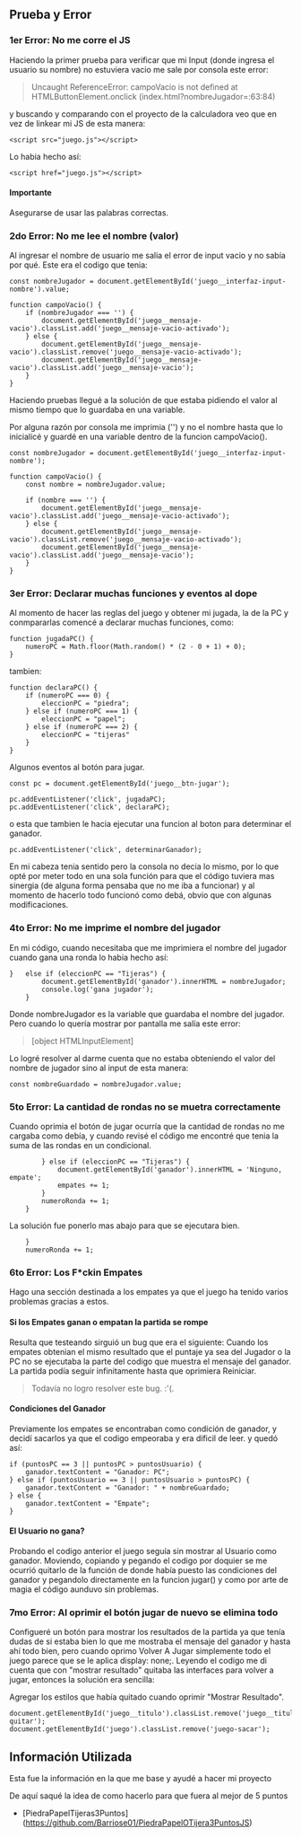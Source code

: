 ## Prueba y Error

### 1er Error: No me corre el JS

Haciendo la primer prueba para verificar que mi Input (donde ingresa el usuario su nombre) no estuviera vacio me sale por consola este error: 

>Uncaught ReferenceError: campoVacio is not defined
>    at HTMLButtonElement.onclick (index.html?nombreJugador=:63:84)

y buscando y comparando con el proyecto de la calculadora veo que en vez de linkear mi JS de esta manera:

~~~
<script src="juego.js"></script>
~~~

Lo habia hecho así:

~~~
<script href="juego.js"></script>
~~~

#### Importante

Asegurarse de usar las palabras correctas.

### 2do Error: No me lee el nombre (valor)

Al ingresar el nombre de usuario me salia el error de input vacio y no sabía por qué.
Este era el codigo que tenia:

~~~
const nombreJugador = document.getElementById('juego__interfaz-input-nombre').value;

function campoVacio() {
    if (nombreJugador === '') {
        document.getElementById('juego__mensaje-vacio').classList.add('juego__mensaje-vacio-activado');
    } else {
        document.getElementById('juego__mensaje-vacio').classList.remove('juego__mensaje-vacio-activado');
        document.getElementById('juego__mensaje-vacio').classList.add('juego__mensaje-vacio');
    }
}
~~~

Haciendo pruebas llegué a la solución de que estaba pidiendo el valor al mismo tiempo que lo guardaba en una variable.

Por alguna razón por consola me imprimia ('') y no el nombre hasta que lo inicialicé y guardé en una variable dentro de la funcion campoVacio().

~~~
const nombreJugador = document.getElementById('juego__interfaz-input-nombre');

function campoVacio() {
    const nombre = nombreJugador.value;

    if (nombre === '') {
        document.getElementById('juego__mensaje-vacio').classList.add('juego__mensaje-vacio-activado');
    } else {
        document.getElementById('juego__mensaje-vacio').classList.remove('juego__mensaje-vacio-activado');
        document.getElementById('juego__mensaje-vacio').classList.add('juego__mensaje-vacio');
    }
}
~~~

### 3er Error: Declarar muchas funciones y eventos al dope 
Al momento de hacer las reglas del juego y obtener mi jugada, la de la PC y conmpararlas comencé a declarar muchas funciones, como:

~~~
function jugadaPC() { 
    numeroPC = Math.floor(Math.random() * (2 - 0 + 1) + 0);
}
~~~

tambien:

~~~
function declaraPC() {
    if (numeroPC === 0) {
        eleccionPC = "piedra";
    } else if (numeroPC === 1) {
        eleccionPC = "papel";
    } else if (numeroPC === 2) {
        eleccionPC = "tijeras"
    }
}
~~~

Algunos eventos al botón para jugar.
~~~
const pc = document.getElementById('juego__btn-jugar');

pc.addEventListener('click', jugadaPC);
pc.addEventListener('click', declaraPC);
~~~

o esta que tambien le hacia ejecutar una funcion al boton para determinar el ganador.
~~~
pc.addEventListener('click', determinarGanador);
~~~

En mi cabeza tenia sentido pero la consola no decia lo mismo, por lo que opté por meter todo en una sola función para que el código tuviera mas sinergia (de alguna forma pensaba que no me iba a funcionar) y al momento de hacerlo todo funcionó como debá, obvio que con algunas modificaciones. 

### 4to Error: No me imprime el nombre del jugador

En mi código, cuando necesitaba que me imprimiera el nombre del jugador cuando gana una ronda lo habia hecho así: 

~~~
}   else if (eleccionPC == "Tijeras") {
        document.getElementById('ganador').innerHTML = nombreJugador;
        console.log('gana jugador');
    }
~~~

Donde nombreJugador es la variable que guardaba el nombre del jugador. Pero cuando lo quería mostrar por pantalla me salía este error:

>[object HTMLInputElement]

Lo logré resolver al darme cuenta que no estaba obteniendo el valor del nombre de jugador sino al input de esta manera:

~~~
const nombreGuardado = nombreJugador.value;
~~~

### 5to Error: La cantidad de rondas no se muetra correctamente

Cuando oprimia el botón de jugar ocurría que la cantidad de rondas no me cargaba como debía, y cuando revisé el código me encontré que tenia la suma de las rondas en un condicional.

~~~
        } else if (eleccionPC == "Tijeras") {
            document.getElementById('ganador').innerHTML = 'Ninguno, empate';
            empates += 1;
        }
        numeroRonda += 1;
    }
~~~

La solución fue ponerlo mas abajo para que se ejecutara bien.

~~~
    }
    numeroRonda += 1;
~~~


### 6to Error: Los F*ckin Empates

Hago una sección destinada a los empates ya que el juego ha tenido varios problemas gracias a estos.

#### Si los Empates ganan o empatan la partida se rompe

Resulta que testeando sirguió un bug que era el siguiente: Cuando los empates obtenian el mismo resultado que el puntaje ya sea del Jugador o la PC no se ejecutaba la parte del codigo que muestra el mensaje del ganador. La partida podía seguir infinitamente hasta que oprimiera Reiniciar.

> Todavía no logro resolver este bug. :'(.

#### Condiciones del Ganador

Previamente los empates se encontraban como condición de ganador, y decidí sacarlos ya que el codigo empeoraba y era dificil de leer. y quedó así: 

~~~
if (puntosPC == 3 || puntosPC > puntosUsuario) {
    ganador.textContent = "Ganador: PC";
} else if (puntosUsuario == 3 || puntosUsuario > puntosPC) {
    ganador.textContent = "Ganador: " + nombreGuardado;
} else {
    ganador.textContent = "Empate";
}
~~~

#### El Usuario no gana?

Probando el codigo anterior el juego seguía sin mostrar al Usuario como ganador.
Moviendo, copiando y pegando el codigo por doquier se me ocurrió quitarlo de la función de donde había puesto las condiciones del ganador y pegandolo directamente en la funcion jugar() y como por arte de magia el código aunduvo sin problemas.

### 7mo Error: Al oprimir el botón jugar de nuevo se elimina todo

Configueré un botón para mostrar los resultados de la partida ya que tenía dudas de si estaba bien lo que me mostraba el mensaje del ganador y hasta ahí todo bien, pero cuando oprimo Volver A Jugar simplemente todo el juego parece que se le aplica display: none;.
Leyendo el codigo me di cuenta que con "mostrar resultado" quitaba las interfaces para volver a jugar, entonces la solución era sencilla:

Agregar los estilos que había quitado cuando oprimír "Mostrar Resultado".

~~~
document.getElementById('juego__titulo').classList.remove('juego__titulo-quitar');
document.getElementById('juego').classList.remove('juego-sacar');
~~~


## Información Utilizada

Esta fue la información en la que me base y ayudé a hacer mi proyecto

De aquí saqué la idea de como hacerlo para que fuera al mejor de 5 puntos
* [PiedraPapelTijeras3Puntos] (https://github.com/Barriose01/PiedraPapelOTijera3PuntosJS)
